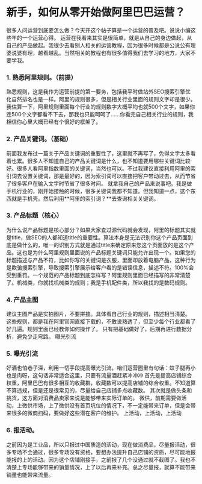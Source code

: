 # 新手，如何从零开始做阿里巴巴运营？

很多人问运营到底要怎么做？今天开这个帖子算是一个运营的普及吧。说说小编这些年的一个运营心得。
运营在我看来其实是很简单，就是从自己的身边做起，从自己的产品做起。我很少去看别人相关的运营教程，因为很多时候都是公说公有理婆说婆有理，越看越乱。当然相关的教程也有很多值得我们去学习的地方，大家不要学我。

### 1. 熟悉阿里规则。（前提）
熟悉规则，这是我作为运营前提的第一要务，包括我平时做站外SEO搜索引擎优化自然排名也是一样。阿里的规则很多，但是相关行业里面的规则文字却是很少。我估算一下，阿里规则里面每个行业的规则数字大概平均也就500个文字，如果你连500个文字都看不下去，那我也只能呵呵了……你看完自己相关行业的规则，我相信你心里大概已经有个很好的框架了。
### 2. 产品关键词。（基础）
前面我发布过一篇关于产品关键词的重要性了，这里就不再写了，免得文字太多看着也累。很多人不知道自己的产品关键词是什么，也不知道要用哪些关键词比较好。很多人看阿里指数里面的关键词，当然也可以。不过我建议直接利用阿里的索引词去设置关键词，那是最好的，因为索引词可以直接把客户带动过去，从而节省了很多客户在输入文字时节省了很多时间。
就拿我自己的产品来说事吧。我是做手机行业的，刚开始接触的时候，很多关键词我都不知道。但我知道一点，这个东西就是手机壳。然后利用**阿里的索引词？**去查询相关关键词。
### 3. 产品标题（核心）
为什么说产品标题是核心部分？如果大家查过源代码就会发现，阿里的标题其实就是title，做SEO的人都知道title的重要性。算法本身是无法识别你这个产品页面到底是做什么的，唯一的识别方式就是通过title来确定原来您这个页面放的是这个产品。这也是为什么阿里规则里面说的产品标题关键词只能允许出现一个。如果您的标题描述与产品不符，比如你写的关键词是衣服，里面却放着电脑产品，这种行为是欺骗搜索引擎，导致搜索引擎展示给客户看的是错误信息，描述不符。100%会受到重罚。一个规范的产品标题到底怎样写？阿里规则里面已经描写的非常清楚了。机械类，你就找机械类的规则；我是手机配件类，所以我找的是数码规则。
### 4. 产品主图
建议主图产品是实拍图片，不要拼接。具体看自己行业的规则，描述相当清楚。
这些规则，都是我在阿里官网直接下载的，不敢说熟透了，但至少每个行业都看了好几遍。规则里面已经教你如何操作了。
只有把基础做好了，后期再进行数据分析，避免少走弯路。
曝光引流
### 5. 曝光引流
好酒也怕巷子深，利用一切手段提高曝光引流，咱们运营圈里有句话：蚊子腿再小也是肉呀，这句话非常适合这里，只要有流量酒赶紧冲冲冲
首先是提高店铺综合权重，阿里巴巴有很多相互的收藏群，收藏数可以提高店铺的综合权重。不知道算不算违规，但是还是很常见的，尽量给自己店铺多点收藏数。
其次就是做头条和挑货，这方面对消费品卖家来说是能够带来实际订单的。
微供，前期需要做活动，上微供市场，上了微供没有首页坑位的情况下，不一定能带来订单，但是会带来很多的微商扫码，要做好这些潜在客户的维护。
上活动，上活动，上活动
### 6. 报活动。
之前因为是工业品，所以只报过中国质造的活动，现在做消费品，尽量报活动，很多专场不会通过，很多专场没有资格，要想办法提升自己店铺的资质，尽可能地报能报的上的活动。因为这个店铺刚接手，之前报了几个没通过就不截图了。我也不清楚上专场能够带来的销量情况，上了以后再来补充。总之尽量报，就算不能带来销量也能带来流量。

